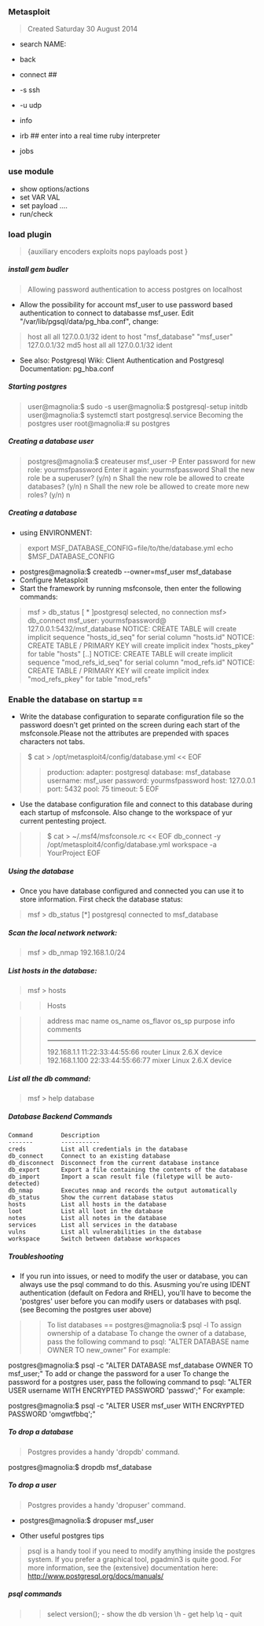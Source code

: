 ### Metasploit
> Created Saturday 30 August 2014

- search NAME: 
- back
- connect ##
- -s ssh
- -u udp
- info

- irb ## enter into a real time ruby interpreter
- jobs

### use module
- show options/actions
- set VAR VAL
- set payload ....
- run/check

### load plugin
> {auxiliary
> encoders
> exploits
> nops
> payloads
> post
> }
##### install gem budler
> Allowing password authentication to access postgres on localhost

- Allow the possibility for account msf_user to use password based authentication to connect to databasse msf_user. Edit "/var/lib/pgsql/data/pg_hba.conf", change:

> host     all            all            127.0.0.1/32          ident
to
> host    "msf_database"	"msf_user"      127.0.0.1/32          md5
> host     all             all            127.0.0.1/32          ident
- See also: Postgresql Wiki: Client Authentication and Postgresql Documentation: pg_hba.conf

##### Starting postgres

> user@magnolia:$ sudo -s
> user@magnolia:$ postgresql-setup initdb
> user@magnolia:$ systemctl start postgresql.service
> Becoming the postgres user
> root@magnolia:# su postgres

##### Creating a database user

> postgres@magnolia:$ createuser msf_user -P
> Enter password for new role: yourmsfpassword
> Enter it again: yourmsfpassword 
> Shall the new role be a superuser? (y/n) n
> Shall the new role be allowed to create databases? (y/n) n
> Shall the new role be allowed to create more new roles? (y/n) n

##### Creating a database
- using ENVIRONMENT: 
> export MSF_DATABASE_CONFIG=file/to/the/database.yml
> echo $MSF_DATABASE_CONFIG

- postgres@magnolia:$ createdb --owner=msf_user msf_database
- Configure Metasploit
- Start the framework by running msfconsole, then enter the following commands:

> msf > db_status 
> [ * ]postgresql selected, no connection
> msf> db_connect msf_user: yourmsfpassword@ 127.0.0.1:5432/msf_database
> NOTICE:  CREATE TABLE will create implicit sequence "hosts_id_seq" for serial column "hosts.id"
> NOTICE:  CREATE TABLE / PRIMARY KEY will create implicit index "hosts_pkey" for table "hosts"
> [..]
> NOTICE:  CREATE TABLE will create implicit sequence "mod_refs_id_seq" for serial column "mod_refs.id"
> NOTICE:  CREATE TABLE / PRIMARY KEY will create implicit index "mod_refs_pkey" for table "mod_refs"

### Enable the database on startup ==

- Write the database configuration to separate configuration file so the password doesn't get printed on the screen during each start of the msfconsole.Please not the attributes are prepended with spaces characters not tabs.

> $ cat > /opt/metasploit4/config/database.yml << EOF
>> production:
	adapter: postgresql
	database: msf_database
	username: msf_user
	password: yourmsfpassword
	host: 127.0.0.1
	port: 5432
	pool: 75
	timeout: 5
>> EOF
- Use the database configuration file and connect to this database during each startup of msfconsole. Also change to the workspace of yur current pentesting project.

>> $ cat > ~/.msf4/msfconsole.rc << EOF
db_connect -y /opt/metasploit4/config/database.yml
workspace -a YourProject
>> EOF

##### Using the database

- Once you have database configured and connected you can use it to store information. First check the database status:

> msf > db_status
> [*] postgresql connected to msf_database

##### Scan the local network network:

> msf > db_nmap 192.168.1.0/24

##### List hosts  in the database:

> msf > hosts

>> Hosts

>> address        mac                name       os_name  os_flavor  os_sp  purpose  info  comments
>> -------        ---                ----       -------  ---------  -----  -------  ----  --------
>> 192.168.1.1    11:22:33:44:55:66  router     Linux    2.6.X             device         
>> 192.168.1.100  22:33:44:55:66:77  mixer      Linux    2.6.X             device         

##### List all the db command:

> msf > help database

##### Database Backend Commands
>>
	Command        Description
	-------        -----------
	creds          List all credentials in the database
	db_connect     Connect to an existing database
	db_disconnect  Disconnect from the current database instance
	db_export      Export a file containing the contents of the database
	db_import      Import a scan result file (filetype will be auto-detected)
	db_nmap        Executes nmap and records the output automatically
	db_status      Show the current database status
	hosts          List all hosts in the database
	loot           List all loot in the database
	notes          List all notes in the database
	services       List all services in the database
	vulns          List all vulnerabilities in the database
	workspace      Switch between database workspaces
>>

##### Troubleshooting

- If you run into issues, or need to modify the user or database, you can always use the psql command to do this. Asusming you're using IDENT authentication (default on Fedora and RHEL), you'll have to become the 'postgres' user before you can modify users or databases with psql. (see Becoming the postgres user above)

>> To list databases ==
postgres@magnolia:$ psql -l
To assign ownership of a database
To change the owner of a database, pass the following command to psql: "ALTER DATABASE name OWNER TO new_owner" For example:

postgres@magnolia:$ psql -c "ALTER DATABASE msf_database OWNER TO msf_user;" 
To add or change the password for a user
To change the password for a postgres user, pass the following command to psql: "ALTER USER username WITH ENCRYPTED PASSWORD 'passwd';" For example:

postgres@magnolia:$ psql -c "ALTER USER msf_user WITH ENCRYPTED PASSWORD 'omgwtfbbq';" 
>>
##### To drop a database
> Postgres provides a handy 'dropdb' command.

postgres@magnolia:$ dropdb msf_database

##### To drop a user
> Postgres provides a handy 'dropuser' command.

- postgres@magnolia:$ dropuser msf_user

- Other useful postgres tips
> psql is a handy tool if you need to modify anything inside the postgres system. If you prefer a graphical tool, pgadmin3 is quite good. For more information, see the (extensive) documentation here: http://www.postgresql.org/docs/manuals/

##### psql commands
>> select version(); - show the db version
\h - get help
\q - quit
